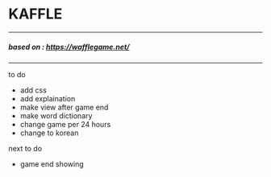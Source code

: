 # KAFFLE

---

##### based on : <a>https://wafflegame.net/</a>

---

to do
 - add css
 - add explaination
 - make view after game end
 - make word dictionary
 - change game per 24 hours
 - change to korean
 

next to do
 - game end showing